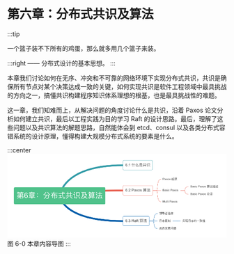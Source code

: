 # 第六章：分布式共识及算法

:::tip <a/>

一个篮子装不下所有的鸡蛋，那么就多用几个篮子来装。

:::right
—— 分布式设计的基本思想。
:::

本章我们讨论如何在无序、冲突和不可靠的网络环境下实现分布式共识，共识是确保所有节点对某个决策达成一致的关键，如何实现共识是软件工程领域中最具挑战的方向之一，搞懂共识构建程序知识体系理想的根基，也是最具挑战性的难题。

这一章，我们知难而上，从解决问题的角度讨论什么是共识，沿着 Paxos 论文分析如何建立共识，最后以工程实践为目的学习 Raft 的设计思路。最后，理解了这些问题以及共识算法的解题思路，自然能体会到 etcd、consul 以及各类分布式容错系统的设计原理，懂得构建大规模分布式系统的要素是什么。

:::center
  ![](../assets/consensus-summary.png) <br/>
  图 6-0 本章内容导图
:::